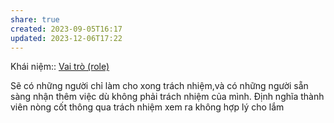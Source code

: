 ```yaml
---
share: true
created: 2023-09-05T16:17
updated: 2023-12-06T17:22
---
```

Khái niệm:: [Vai trò (role)](Vai%20tr%C3%B2%20(role).md)

Sẽ có những người chỉ làm cho xong trách nhiệm,và có những người sẵn sàng nhận thêm việc dù không phải trách nhiệm của mình. Định nghĩa thành viên nòng cốt thông qua trách nhiệm xem ra không hợp lý cho lắm